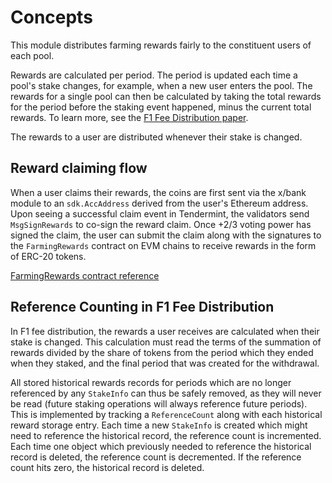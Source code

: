 <!--
order: 1
-->

# Concepts

This module distributes farming rewards fairly to the constituent users of each pool.

Rewards are calculated per period. The period is updated each time a pool's stake changes, for example, when a new user enters the pool.
The rewards for a single pool can then be calculated by taking the total rewards for the period before the staking event happened, minus the current total rewards.
To learn more, see the [F1 Fee Distribution paper](https://drops.dagstuhl.de/opus/volltexte/2020/11974/pdf/OASIcs-Tokenomics-2019-10.pdf).

The rewards to a user are distributed whenever their stake is changed.

## Reward claiming flow

When a user claims their rewards, the coins are first sent via the x/bank module to an `sdk.AccAddress`
derived from the user's Ethereum address. Upon seeing a successful claim event in Tendermint, the validators
send `MsgSignRewards` to co-sign the reward claim. Once +2/3 voting power has signed the claim, the user can
submit the claim along with the signatures to the `FarmingRewards` contract on EVM chains to receive rewards
in the form of ERC-20 tokens.

[FarmingRewards contract reference](https://github.com/celer-network/sgn-v2-contracts/blob/ab87d3060fc697f852a6ba4b30ce37483008bf08/contracts/FarmingRewards.sol)

## Reference Counting in F1 Fee Distribution

In F1 fee distribution, the rewards a user receives are calculated when their stake is changed. This calculation must read the terms of the summation of rewards divided by the share of tokens from the period which they ended when they staked, and the final period that was created for the withdrawal.

All stored historical rewards records for periods which are no longer referenced by any `StakeInfo` can thus be safely removed, as they will never be read (future staking operations will always reference future periods). This is implemented by tracking a `ReferenceCount`
along with each historical reward storage entry. Each time a new `StakeInfo`
is created which might need to reference the historical record, the reference count is incremented.
Each time one object which previously needed to reference the historical record is deleted, the reference
count is decremented. If the reference count hits zero, the historical record is deleted.
